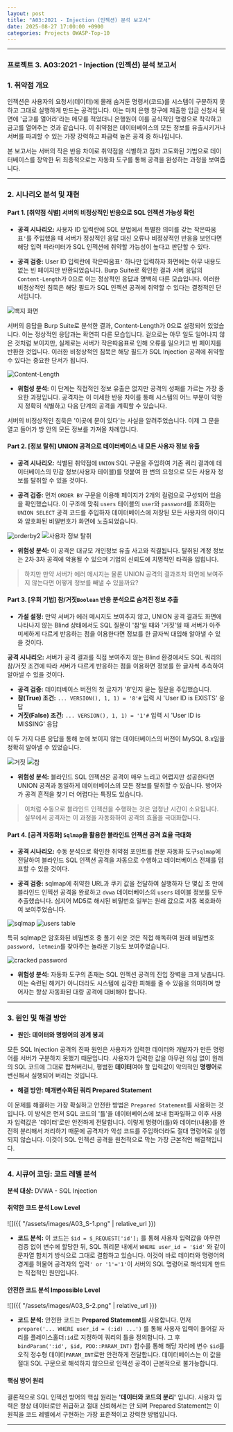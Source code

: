 ```yaml
---
layout: post
title: "A03:2021 - Injection (인젝션) 분석 보고서"
date: 2025-08-27 17:00:00 +0900
categories: Projects OWASP-Top-10
---
```

---

### **프로젝트 3. A03:2021 - Injection (인젝션) 분석 보고서**

### 1. 취약점 개요

   인젝션은 사용자의 요청서(데이터)에 몰래 숨겨둔 명령서(코드)를 시스템이 구분하지 못하고 그대로 실행하게 만드는 공격입니다. 이는 마치 은행 창구에 제출한 입금 신청서 뒷면에 '금고를 열어라'라는 메모를 적었더니 은행원이 이를 공식적인 명령으로 착각하고 금고를 열어주는 것과 같습니다. 이 취약점은 데이터베이스의 모든 정보를 유출시키거나 서버를 파괴할 수 있는 가장 강력하고 파급력 높은 공격 중 하나입니다.

   본 보고서는 서버의 작은 반응 차이로 취약점을 식별하고 점차 고도화된 기법으로 데이터베이스를 장악한 뒤 최종적으로는 자동화 도구를 통해 공격을 완성하는 과정을 보여줍니다.

---

### 2. 시나리오 분석 및 재현

#### Part 1. [취약점 식별] 서버의 비정상적인 반응으로 SQL 인젝션 가능성 확인

*   **공격 시나리오:**
   사용자 ID 입력란에 SQL 문법에서 특별한 의미를 갖는 작은따옴표`'`를 주입했을 때 서버가 정상적인 응답 대신 오류나 비정상적인 반응을 보인다면 해당 입력 파라미터가 SQL 인젝션에 취약할 가능성이 높다고 판단할 수 있다.

*   **공격 검증:**
   User ID 입력란에 작은따옴표`'` 하나만 입력하자 화면에는 아무 내용도 없는 빈 페이지만 반환되었습니다. Burp Suite로 확인한 결과 서버 응답의 `Content-Length`가 0으로 이는 정상적인 응답과 명백히 다른 모습입니다. 이러한 비정상적인 침묵은 해당 필드가 SQL 인젝션 공격에 취약할 수 있다는 결정적인 단서입니다.

   ![백지 화면](/assets/images/A03_P1-1.png)

   서버의 응답을 Burp Suite로 분석한 결과, Content-Length가 0으로 설정되어 있었습니다. 이는 정상적인 응답과는 확연히 다른 모습입니다. 겉으로는 아무 일도 일어나지 않은 것처럼 보이지만, 실제로는 서버가 작은따옴표로 인해 오류를 일으키고 빈 페이지를 반환한 것입니다. 이러한 비정상적인 침묵은 해당 필드가 SQL Injection 공격에 취약할 수 있다는 중요한 단서가 됩니다.

   ![Content-Length](/assets/images/A03_P1-2.png)

*   **위험성 분석:**
   이 단계는 직접적인 정보 유출은 없지만 공격의 성패를 가르는 가장 중요한 과정입니다. 공격자는 이 미세한 반응 차이를 통해 시스템의 어느 부분이 약한지 정확히 식별하고 다음 단계의 공격을 계획할 수 있습니다.
    
   서버의 비정상적인 침묵은 '이곳에 문이 있다'는 사실을 알려주었습니다. 이제 그 문을 열고 들어가 방 안의 모든 정보를 가져올 차례입니다.

#### Part 2. [정보 탈취] UNION 공격으로 데이터베이스 내 모든 사용자 정보 유출

*   **공격 시나리오:**
   식별된 취약점에 `UNION` SQL 구문을 주입하여 기존 쿼리 결과에 데이터베이스의 민감 정보(사용자 테이블)를 덧붙여 한 번의 요청으로 모든 사용자 정보를 탈취할 수 있을 것이다.

*   **공격 검증:**
   먼저 `ORDER BY` 구문을 이용해 페이지가 2개의 컬럼으로 구성되어 있음을 확인했습니다. 이 구조에 맞춰 `users` 테이블의 `user`와 `password`를 조회하는 `UNION SELECT` 공격 코드를 주입하자 데이터베이스에 저장된 모든 사용자의 아이디와 암호화된 비밀번호가 화면에 노출되었습니다.

   ![orderby2](/assets/images/A03_P2-2.png)
   ![사용자 정보 탈취](/assets/images/A03_P2-1.png)

*   **위험성 분석:**
   이 공격은 대규모 개인정보 유출 사고와 직결됩니다. 탈취된 계정 정보는 2차·3차 공격에 악용될 수 있으며 기업의 신뢰도에 치명적인 타격을 입힙니다.

>  하지만 만약 서버가 에러 메시지는 물론 UNION 공격의 결과조차 화면에 보여주지 않는다면 어떻게 정보를 빼낼 수 있을까요?

#### Part 3. [우회 기법] 참/거짓`Boolean` 반응 분석으로 숨겨진 정보 추출

*   **가설 설정:**
   만약 서버가 에러 메시지도 보여주지 않고, UNION 공격 결과도 화면에 나타나지 않는 Blind 상태에서도 SQL 질문이 '참'일 때와 '거짓'일 때 서버가 아주 미세하게 다르게 반응하는 점을 이용한다면 정보를 한 글자씩 대입해 알아낼 수 있을 것이다.

   **공격 시나리오:**
   서버가 공격 결과를 직접 보여주지 않는 Blind 환경에서도 SQL 쿼리의 참/거짓 조건에 따라 서버가 다르게 반응하는 점을 이용하면 정보를 한 글자씩 추측하여 알아낼 수 있을 것이다.

*   **공격 검증:**
   데이터베이스 버전의 첫 글자가 '8'인지 묻는 질문을 주입했습니다.
   *   **참(True) 조건:** `... VERSION(), 1, 1) = '8'#` 입력 시 'User ID is EXISTS' 응답
   *   **거짓(False) 조건:** `... VERSION(), 1, 1) = '1'#` 입력 시 'User ID is MISSING' 응답

   이 두 가지 다른 응답을 통해 눈에 보이지 않는 데이터베이스의 버전이 MySQL 8.x임을 정확히 알아낼 수 있었습니다.

   ![거짓](/assets/images/A03_P3-1.png)
   ![참](/assets/images/A03_P3-2.png)

*   **위험성 분석:**
   블라인드 SQL 인젝션은 공격이 매우 느리고 어렵지만 성공한다면 UNION 공격과 동일하게 데이터베이스의 모든 정보를 탈취할 수 있습니다. 방어자가 공격 흔적을 찾기 더 어렵다는 특징도 있습니다.

>  이처럼 수동으로 블라인드 인젝션을 수행하는 것은 엄청난 시간이 소요됩니다. 실무에서 공격자는 이 과정을 자동화하여 공격의 효율을 극대화합니다.

#### Part 4. [공격 자동화] `Sqlmap`을 활용한 블라인드 인젝션 공격 효율 극대화

*   **공격 시나리오:**
   수동 분석으로 확인한 취약점 포인트를 전문 자동화 도구`sqlmap`에 전달하여 블라인드 SQL 인젝션 공격을 자동으로 수행하고 데이터베이스 전체를 덤프할 수 있을 것이다.

*   **공격 검증:**
   sqlmap에 취약한 URL과 쿠키 값을 전달하여 실행하자 단 몇십 초 만에 블라인드 인젝션 공격을 완료하고 `dvwa` 데이터베이스의 `users` 테이블 정보를 모두 추출했습니다. 심지어 MD5로 해시된 비밀번호 일부는 원래 값으로 자동 복호화하여 보여주었습니다.
   
   ![sqlmap](/assets/images/A03_P4-1.png)
   ![users table](/assets/images/A03_P4-3.png)

   특히 sqlmap은 암호화된 비밀번호 중 풀기 쉬운 것은 직접 해독하여 원래 비밀번호`password, letmein`를 찾아주는 놀라운 기능도 보여주었습니다. 

   ![cracked password](/assets/images/A03_P4-2.png)

*   **위험성 분석:**
   자동화 도구의 존재는 SQL 인젝션 공격의 진입 장벽을 크게 낮춥니다. 이는 숙련된 해커가 아니더라도 시스템에 심각한 피해를 줄 수 있음을 의미하며 방어자는 항상 자동화된 대량 공격에 대비해야 합니다.

---

### 3. 원인 및 해결 방안

*   **원인: 데이터와 명령어의 경계 붕괴**

   모든 SQL Injection 공격의 진짜 원인은 사용자가 입력한 데이터와 개발자가 만든 명령어를 서버가 구분하지 못했기 때문입니다. 사용자가 입력한 값을 아무런 의심 없이 원래의 SQL 코드에 그대로 합쳐버리니, 평범한 **데이터**여야 할 입력값이 악의적인 **명령어**로 변신해서 실행되어 버리는 것입니다.

*   **해결 방안: 매개변수화된 쿼리 Prepared Statement**

   이 문제를 해결하는 가장 확실하고 안전한 방법은 `Prepared Statement`를 사용하는 것입니다. 이 방식은 먼저 SQL 코드의 '틀'을 데이터베이스에 보내 컴파일하고 이후 사용자 입력값은 '데이터'로만 안전하게 전달합니다. 이렇게 명령어(틀)와 데이터(내용)를 완전히 분리해서 처리하기 때문에 공격자가 악성 코드를 주입하더라도 절대 명령어로 실행되지 않습니다. 이것이 SQL 인젝션 공격을 원천적으로 막는 가장 근본적인 해결책입니다.

---

### 4. 시큐어 코딩: 코드 레벨 분석

**분석 대상:** DVWA - SQL Injection

#### 취약한 코드 분석 Low Level

   ![]({{ "/assets/images/A03_S-1.png" | relative_url }})  

   *   **코드 분석:** 이 코드는 `$id = $_REQUEST['id'];` 를 통해 사용자 입력값을 아무런 검증 없이 변수에 할당한 뒤, SQL 쿼리문 내에서 `WHERE user_id = '$id'` 와 같이 문자열 합치기 방식으로 그대로 결합하고 있습니다. 이것이 바로 데이터와 명령어의 경계를 허물어 공격자의 입력`' or '1'='1'`이 서버의 SQL 명령어로 해석되게 만드는 직접적인 원인입니다.

#### 안전한 코드 분석 Impossible Level

   ![]({{ "/assets/images/A03_S-2.png" | relative_url }})  

   *   **코드 분석:** 안전한 코드는 **Prepared Statement**를 사용합니다. 먼저 `prepare('... WHERE user_id = (:id) ...')` 를 통해 사용자 입력이 들어갈 자리를 플레이스홀더`:id`로 지정하여 쿼리의 틀을 정의합니다. 그 후 `bindParam(':id', $id, PDO::PARAM_INT)` 함수를 통해 해당 자리에 변수 `$id`를 오직 정수형 데이터`PARAM_INT`로만 안전하게 전달합니다. 데이터베이스는 이 값을 절대 SQL 구문으로 해석하지 않으므로 인젝션 공격이 근본적으로 불가능합니다.

#### 핵심 방어 원리

   결론적으로 SQL 인젝션 방어의 핵심 원리는 **'데이터와 코드의 분리'** 입니다. 사용자 입력은 항상 데이터로만 취급하고 절대 신뢰해서는 안 되며 Prepared Statement는 이 원칙을 코드 레벨에서 구현하는 가장 표준적이고 강력한 방법입니다.

<hr class="short-rule">